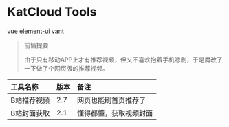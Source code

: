 # KatCloud Tools

[vue](https://img.shields.io/badge/vue-2.16.4-brightgreen?style=flat-square&logo=appveyor)  [element-ui](https://img.shields.io/badge/element--ui-2.15.7-blue?style=flat-square&logo=appveyor) [vant](https://img.shields.io/badge/vant-2.12-green)

> 前情提要
>
> 由于只有移动APP上才有推荐视频，但又不喜欢抱着手机嗯刷，于是魔改了一下做了个网页版的推荐视频。

| 工具名称 | 版本 | 备注 |
|  :---  | :---  |  :---  |
| B站推荐视频 | 2.7 | 网页也能刷首页推荐了 |
| B站封面获取 | 2.1 | 懂得都懂，获取视频封面 |

